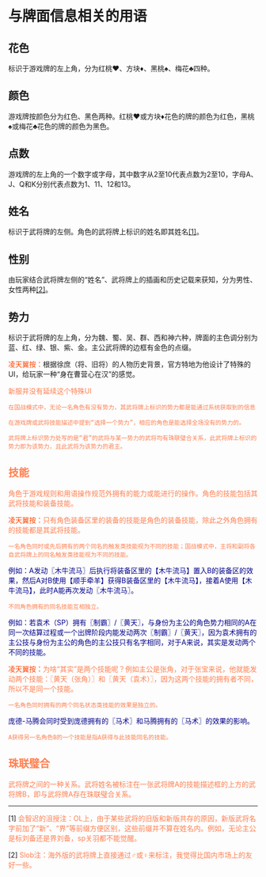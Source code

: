 # 与牌面信息相关的用语

## 花色
标识于游戏牌的左上角，分为红桃♥、方块♦、黑桃♠、梅花♣四种。

## 颜色
游戏牌按颜色分为红色、黑色两种。红桃♥或方块♦花色的牌的颜色为红色，黑桃♠或梅花♣花色的牌的颜色为黑色。

## 点数
游戏牌的左上角的一个数字或字母，其中数字从2至10代表点数为2至10，字母A、J、Q和K分别代表点数为1、11、12和13。

## 姓名
标识于武将牌的左侧。角色的武将牌上标识的姓名即其姓名[\[1\]](#珠联璧合)。

## 性别
由玩家结合武将牌左侧的“姓名”、武将牌上的插画和历史记载来获知，分为男性、女性两种[\[2\]](#珠联璧合)。

## 势力
标识于武将牌的左上角，分为魏、蜀、吴、群、西和神六种，牌面的主色调分别为蓝、红、绿、银、紫、金。主公武将牌的边框有金色的点缀。

<font color=#FF4500>凌天翼按：</font>根据徐庶（将、旧将）的人物历史背景，官方特地为他设计了特殊的UI，给玩家一种“身在曹营心在汉”的感觉。

<font color=#FF7F50>新服并没有延续这个特殊UI<font>

`在国战模式中，无论一名角色有没有势力，其武将牌上标识的势力都是能通过系统获取到的信息`

`在游戏牌或武将技能描述中提到“选择一个势力”，相应的角色是能选择全场没有的势力的。`

`武将牌上标识势力处写的是“君”的武将与某一势力的武将均有珠联璧合关系，此武将牌上标识的势力即为该势力，且此武将为该势力的君主。`

## 技能
角色于游戏规则和用语操作规范外拥有的能力或能进行的操作。角色的技能包括其武将技能和装备技能。

<font color=#FF4500>凌天翼按：</font>只有角色装备区里的装备的技能是角色的装备技能，除此之外角色拥有的技能都是其武将技能。

`一名角色同时或先后拥有的两个同名的触发类技能视为不同的技能；国战模式中，主将和副将各自武将牌上的同名触发类技能视为不同的技能。`

<font color=#00008B>例如：A发动〖木牛流马〗后执行将装备区里的【木牛流马】置入B的装备区的效果，然后A对B使用【顺手牵羊】获得B装备区里的【木牛流马】，接着A使用【木牛流马】，此时A能再次发动〖木牛流马〗。</font>

`不同角色拥有的同名技能互相独立。`

<font color=#00008B>例如：若袁术（SP）拥有〖制霸〗/〖黄天〗，与身份为主公的角色势力相同的A在同一次结算过程或一个出牌阶段内能发动两次〖制霸〗/〖黄天〗，因为袁术拥有的主公技与身份为主公的角色的主公技只有名字相同，对于A来说，其实是发动两个不同的技能。</font>

<font color=#FF4500>凌天翼按：</font>为啥“其实”是两个技能呢？例如主公是张角，对于张宝来说，他就能发动两个技能：〖黄天（张角）〗和〖黄天（袁术）〗，因为这两个技能的拥有者不同，所以不是同一个技能。

`一名角色同时拥有的两个同名状态类技能的效果是独立的。`

<font color=#00008B>庞德-马腾会同时受到庞德拥有的〖马术〗和马腾拥有的〖马术〗的效果的影响。</font>

`A获得另一名角色B的一个技能是指A获得与此技能同名的技能。`

## 珠联璧合
武将牌之间的一种关系。武将姓名被标注在一张武将牌A的技能描述框的上方的武将牌B，即与武将牌A存在珠联璧合关系。


---
<a name="Annotation1">[1]</a> 会智迟的沮授注：OL上，由于某些武将的旧版和新版共存的原因，新版武将名字前加了“新”、“界”等前缀方便区别，这些前缀并不算在姓名内。例如，无论主公是标刘备还是界刘备，sp关羽都不能觉醒。

<a name="Annotation2">[2]</a> Slob注：海外版的武将牌上直接通过♂或♀来标注，我觉得比国内市场上的友好一些。